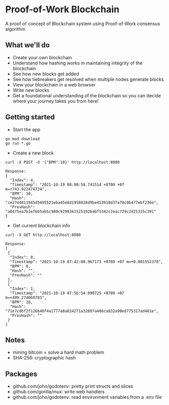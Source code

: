# Proof-of-Work Blockchain
A proof of concept of Blockchain system using Proof-of-Work consensus algorithm

## What we'll do
- Create your own blockchain
- Understand how hashing works in maintaining integrity of the blockchain
- See how new blocks get added
- See how tiebreakers get resolved when multiple nodes generate blocks
- View your blockchain in a web browser
- Write new blocks
- Get a foundational understanding of the blockchain so you can decide where your journey takes you from here!

## Getting started
- Start the app
```
go mod download
go run *.go
```

- Create a new block
```
curl -X POST -d '{"BPM":10}' http://localhost:8080

Response:
{
  "Index": 4,
  "Timestamp": "2021-10-19 08:00:58.741514 +0700 +07 m=+743.922474724",
  "BPM": 10,
  "Hash": "ce27d4811945d5495521eba45e8d1958828d9be453918d37a78c0b477ebf236e",
  "PrevHash": "a0475ea7b1ef6b5ab5c980c9299341525192babf5342c2eac729c2d25315c391"
}
```

- Get current blockchain info
```
curl -X GET http://localhost:8080

Response:
[
 {
  "Index": 0,
  "Timestamp": "2021-10-19 07:42:00.967173 +0700 +07 m=+0.001552370",
  "BPM": 0,
  "Hash": "",
  "PrevHash": ""
 },
 {
  "Index": 1,
  "Timestamp": "2021-10-19 07:56:54.090725 +0700 +07 m=+499.274069703",
  "BPM": 10,
  "Hash": "71e7cdbf2f126b40f4a1777a8a824271a32607a406ca832a98ed775317ad481e",
  "PrevHash": ""
 }
]
```

## Notes
- mining bitcoin = solve a hard math problem
- SHA-256: cryptographic hash

## Packages
- github.com/joho/godotenv: pretty print structs and slices
- github.com/gorilla/mux: write web handlers
- github.com/joho/godotenv: read environment variables from a .env file
